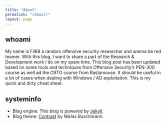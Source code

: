 ```yaml
---
title: "About"
permalink: "/about/"
layout: page
---
```


## whoami

My name is Fil88 a random offensive security researcher and wanna be red teamer. With this blog, I want to share a part of the Research & Development work I do on my spare time. 
This blog post has been updated based on some tools and techniques from Offensive Security’s PEN-300 course as well ad the CRTO course from Rastamouse. 
It should be useful in a lot of cases when dealing with Windows / AD exploitation. This is my quick and dirty cheat sheet. 


## systeminfo

- Blog engine: This blog is powered by [Jekyll](https://jekyllrb.com/).  
- Blog theme: [Contrast](https://github.com/niklasbuschmann/contrast) by _Niklas Buschmann_.  



